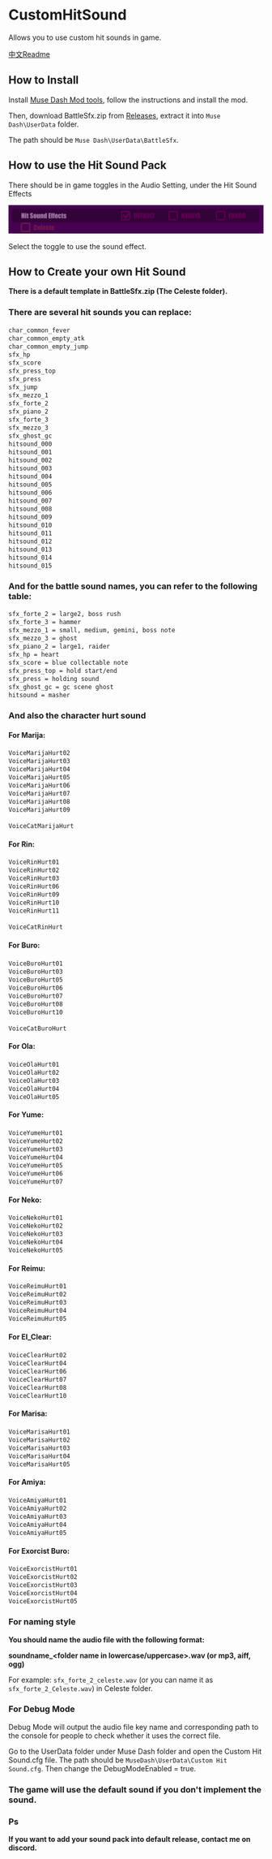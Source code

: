 # CustomHitSound

Allows you to use custom hit sounds in game.

[中文Readme](README.zh.md)

## How to Install
Install [Muse Dash Mod tools](https://github.com/MDModsDev/MuseDashModToolsUI/releases/latest), follow the instructions and install the mod.

Then, download BattleSfx.zip from [Releases](https://github.com/MDModsDev/CustomHitSound/releases/latest), extract it into `Muse Dash\UserData` folder.

The path should be `Muse Dash\UserData\BattleSfx`.



## How to use the Hit Sound Pack
There should be in game toggles in the Audio Setting, under the Hit Sound Effects

![Screenshot](Intro/Screenshot.png)

Select the toggle to use the sound effect.



## How to Create your own Hit Sound
**There is a default template in BattleSfx.zip (The Celeste folder).**



### There are several hit sounds you can replace:

```
char_common_fever
char_common_empty_atk
char_common_empty_jump
sfx_hp
sfx_score
sfx_press_top
sfx_press
sfx_jump
sfx_mezzo_1
sfx_forte_2
sfx_piano_2
sfx_forte_3
sfx_mezzo_3
sfx_ghost_gc
hitsound_000
hitsound_001
hitsound_002
hitsound_003
hitsound_004
hitsound_005
hitsound_006
hitsound_007
hitsound_008
hitsound_009
hitsound_010
hitsound_011
hitsound_012
hitsound_013
hitsound_014
hitsound_015
```



### And for the battle sound names, you can refer to the following table:

```
sfx_forte_2 = large2, boss rush
sfx_forte_3 = hammer
sfx_mezzo_1 = small, medium, gemini, boss note
sfx_mezzo_3 = ghost
sfx_piano_2 = large1, raider
sfx_hp = heart
sfx_score = blue collectable note
sfx_press_top = hold start/end
sfx_press = holding sound
sfx_ghost_gc = gc scene ghost
hitsound = masher 
```



### And also the character hurt sound

#### For Marija:
```
VoiceMarijaHurt02
VoiceMarijaHurt03
VoiceMarijaHurt04
VoiceMarijaHurt05
VoiceMarijaHurt06
VoiceMarijaHurt07
VoiceMarijaHurt08
VoiceMarijaHurt09

VoiceCatMarijaHurt
```

#### For Rin:
```
VoiceRinHurt01
VoiceRinHurt02
VoiceRinHurt03
VoiceRinHurt06
VoiceRinHurt09
VoiceRinHurt10
VoiceRinHurt11

VoiceCatRinHurt
```

#### For Buro:
```
VoiceBuroHurt01
VoiceBuroHurt03
VoiceBuroHurt05
VoiceBuroHurt06
VoiceBuroHurt07
VoiceBuroHurt08
VoiceBuroHurt10

VoiceCatBuroHurt
```

#### For Ola:
```
VoiceOlaHurt01
VoiceOlaHurt02
VoiceOlaHurt03
VoiceOlaHurt04
VoiceOlaHurt05
```

#### For Yume:
```
VoiceYumeHurt01
VoiceYumeHurt02
VoiceYumeHurt03
VoiceYumeHurt04
VoiceYumeHurt05
VoiceYumeHurt06
VoiceYumeHurt07
```

#### For Neko:
```
VoiceNekoHurt01
VoiceNekoHurt02
VoiceNekoHurt03
VoiceNekoHurt04
VoiceNekoHurt05
```

#### For Reimu:
```
VoiceReimuHurt01
VoiceReimuHurt02
VoiceReimuHurt03
VoiceReimuHurt04
VoiceReimuHurt05
```

#### For El_Clear:
```
VoiceClearHurt02
VoiceClearHurt04
VoiceClearHurt06
VoiceClearHurt07
VoiceClearHurt08
VoiceClearHurt10
```

#### For Marisa:
```
VoiceMarisaHurt01
VoiceMarisaHurt02
VoiceMarisaHurt03
VoiceMarisaHurt04
VoiceMarisaHurt05
```

#### For Amiya:
```
VoiceAmiyaHurt01
VoiceAmiyaHurt02
VoiceAmiyaHurt03
VoiceAmiyaHurt04
VoiceAmiyaHurt05
```

#### For Exorcist Buro:

```
VoiceExorcistHurt01
VoiceExorcistHurt02
VoiceExorcistHurt03
VoiceExorcistHurt04
VoiceExorcistHurt05
```



### For naming style

**You should name the audio file with the following format:**

**soundname_<folder name in lowercase/uppercase>.wav (or mp3, aiff, ogg)**

For example: `sfx_forte_2_celeste.wav` (or you can name it as `sfx_forte_2_Celeste.wav`) in Celeste folder.



### For Debug Mode

Debug Mode will output the audio file key name and corresponding path to the console for people to check whether it uses the correct file.

Go to the UserData folder under Muse Dash folder and open the Custom Hit Sound.cfg file. The path should be `MuseDash\UserData\Custom Hit Sound.cfg`. Then change the DebugModeEnabled = true.



### The game will use the default sound if you don't implement the sound.



### Ps

**If you want to add your sound pack into default release, contact me on discord.**